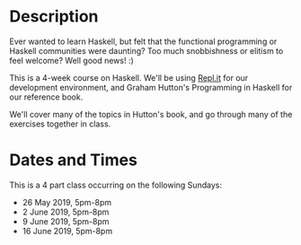 <!-- TITLE: Haskell for Beginners -->
<!-- SUBTITLE: A class for newbies to learn Haskell! -->

# Description
Ever wanted to learn Haskell, but felt that the functional programming or Haskell communities were daunting? Too much snobbishness or elitism to feel welcome? Well good news! :)

This is a 4-week course on Haskell. We'll be using [Repl.it](https://repl.it/) for our development environment, and Graham Hutton's Programming in Haskell for our reference book.

We'll cover many of the topics in Hutton's book, and go through many of the exercises together in class.

# Dates and Times
This is a 4 part class occurring on the following Sundays:

- 26 May 2019, 5pm-8pm
- 2 June 2019, 5pm-8pm
- 9 June 2019, 5pm-8pm
- 16 June 2019, 5pm-8pm